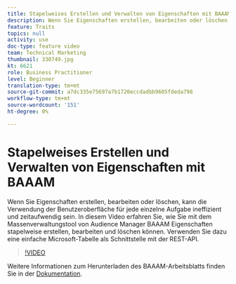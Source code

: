 ```yaml
---
title: Stapelweises Erstellen und Verwalten von Eigenschaften mit BAAAM
description: Wenn Sie Eigenschaften erstellen, bearbeiten oder löschen, kann die Verwendung der Benutzeroberfläche für jede einzelne Aufgabe ineffizient und zeitaufwendig sein. In diesem Video erfahren Sie, wie Sie mit dem Massenverwaltungstool von Audience Manager BAAAM Eigenschaften stapelweise erstellen, bearbeiten und löschen können. Verwenden Sie dazu eine einfache Microsoft-Tabelle als Schnittstelle mit der REST-API.
feature: Traits
topics: null
activity: use
doc-type: feature video
team: Technical Marketing
thumbnail: 330749.jpg
kt: 6621
role: Business Practitioner
level: Beginner
translation-type: tm+mt
source-git-commit: a7dc335e75697a7b1720eccdadbb9605fdeda798
workflow-type: tm+mt
source-wordcount: '151'
ht-degree: 0%

---
```



# Stapelweises Erstellen und Verwalten von Eigenschaften mit BAAAM

Wenn Sie Eigenschaften erstellen, bearbeiten oder löschen, kann die Verwendung der Benutzeroberfläche für jede einzelne Aufgabe ineffizient und zeitaufwendig sein. In diesem Video erfahren Sie, wie Sie mit dem Massenverwaltungstool von Audience Manager BAAAM Eigenschaften stapelweise erstellen, bearbeiten und löschen können. Verwenden Sie dazu eine einfache Microsoft-Tabelle als Schnittstelle mit der REST-API.

>[!VIDEO](https://video.tv.adobe.com/v/330749/?quality=12&learn=on)

Weitere Informationen zum Herunterladen des BAAAM-Arbeitsblatts finden Sie in der [Dokumentation](https://experienceleague.adobe.com/docs/audience-manager/user-guide/reference/bulk-management-tools/bulk-management-intro.html?lang=en#reference).
